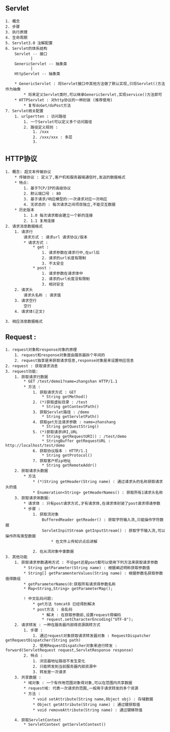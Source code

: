 ## Servlet
    1. 概念
    2. 步骤
    3. 执行原理
    4. 生命周期
    5. Servlet3.0 注解配置
    6. Servlet的体系结构
        Servlet -- 接口
               |
        GenericServlet -- 抽象类
               |
        HttpServlet -- 抽象类
    
        * GenericServlet : 将Servlet接口中其他方法做了默认实现,只将Servlet()方法作为抽像
            * 将来定义Servlet类时,可以继承GenericServlet,实现service()方法即可
        * HTTPServlet : 对http协议的一种封装 (推荐使用)
            * 复写doGet/doPost方法
    7. Servlet相关配置
        1. urlpertten : 访问路径
            1. 一个Servlet可以定义多个访问路径
            2. 路径定义规则 : 
                1. /xxx
                2. /xxx/xxx : 多层
                3. 
    
    
## HTTP协议
    1. 概念: 超文本传输协议
        * 传输协议 : 定义了,客户机和服务器端通信时,发送的数据格式
        * 特点: 
            1. 基于TCP/IP的高级协议
            2. 默认端口号 : 80
            3. 基于请求/响应模型的:一次请求对应一次响应
            4. 无状态的 : 每次请求之间项目独立,不能交互数据
        * 历史版本
            1. 1.0 每次请求都会建立一个新的连接
            2. 1.1 复用连接
    2. 请求消息数据格式
        1. 请求行
            请求方式 : 请求url 请求协议/版本
            * 请求方式 :
                * get : 
                    1. 请求参数在请求行中,在url后
                    2. 请求的url长度有限制
                    3. 不太安全
                * post :    
                    1. 请求参数在请求体中
                    2. 请求的url长度没有限制
                    3. 相对安全
        2. 请求头
            请求头名称 : 请求值
        3. 请求空行
            空行
        4. 请求体(正文)
        
    3. 相应消息数据格式
    
    
## Request : 
    1. request对象和response对象的原理
        1. request和response对象是由服务器拆个年间的
        2. request独享是来获取请求信息,response对象是来设置响应信息
    2. request : 获取请求消息
    3. request功能:
        1. 获取请求行数据
            * GET /test/demo1?name=zhangshan HTTP/1.1
            * 方法 : 
                1. 获取请求方式 : GET    
                    * String getMethod()
                2. (*)获取虚拟目录 : /test
                    * String getContextPath()
                3. 获取Servlet路径 : /demo
                    * String getServletPath()
                4. 获取get方法请求参数 : name=zhanshang
                    * String getQuestString()
                5. (*)获取请求URI,URL
                    * String getRequestURI() : /test/demo
                    * StringBuffer getRequestURL : http://localhost/test/demo
                6. 获取协议版本 : HTTP/1.1
                    * String getProtocol()
                7. 获取客户机ip地址
                    * String getRemoteAddr()
        2. 获取请求头数据
            * 方法
                * (*)String getHeader(String name) : 通过请求头的名称获取请求头的值
                * Enumeration<String> getHeaderNames() : 获取所有1请求头名称
        3. 获取请求体数据: 
            * 请求体 : 只有post请求方式,才有请求体,在请求体封装了post请求得请参数
            * 步骤 : 
                1. 获取流对象
                    BufferedReader getReader() : 获取字符输入流,只能操作字符数据
                    ServletInpitStream getInputStream() : 获取字节输入流,可以操作所有类型数据
                        * 在文件上传知识点后讲解
                    
                2. 在从流对象中拿数据
    3. 其他功能 
        1. 获取请求参数通用方式 : 不论get还是post都可以使用下列方法来获取请求参数
            * String getParameter(String name) : 根据阐述明称获取参数值
            * String[] getParamenterValues(String name) : 根据参数名获取参数值得数组
            * getParameterNames(0:获取所有请求得参数名称
            * Map<String,String> getParameterMap();
            
            ! 中文乱码问题:
                * get方法 tomcat8 已经得到解决
                * post方法 : 会乱码
                    * 解决 : 在获取参数前,设置request得编码
                    * request.setCharacterEncoding("UTF-8");
        2. 请求转发 : 一种在服务器内部得资源跳转方式
            1. 步骤 : 
                1. 通过request对象获取请求转发器对象 : RequestDispatcher getRequestDispatcher(String path)
                2. 使用RequestDispatcher对象来进行转发 : forward(ServletRequest request,ServletResponse response)
            2. 特点 : 
                1. 浏览器地址路径不发生变化
                2. 只能转发到当前服务器内部资源中
                3. 转发是一次请求  
        3. 共享数据 : 
            * 域对象 : 一个有作用范围对象得对象,可以在范围内共享数据
            * request域: 代表一次请求的范围,一般用于请求转发的多个资源
            * 方法 :  
                * void setAttribute(String name,Object obj) : 存储数据
                * Object getAttribute(String name) : 通过键获取值
                * void removeAttribute(String name) : 通过键移除值
            
        4. 获取ServletContext 
            * ServletContext getServletContext()